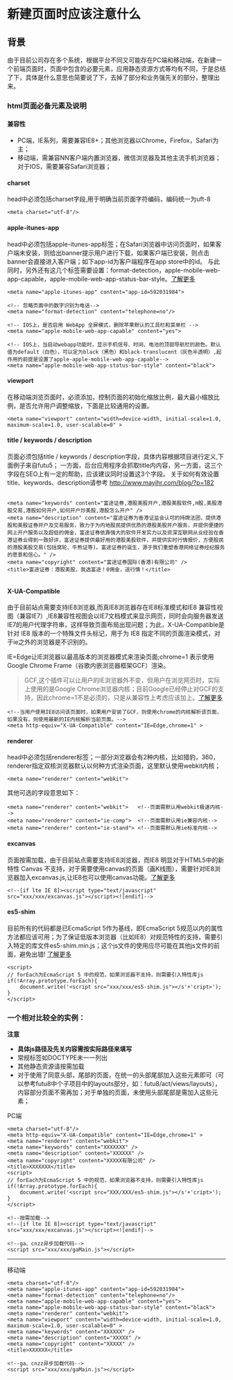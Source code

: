 # 新建页面时应该注意什么

## 背景
由于目前公司存在多个系统，根据平台不同又可能存在PC端和移动端，在新建一个前端页面时，页面中包含的必要元素，应用静态资源方式等均有不同，于是总结了下，具体是什么意思也简要说了下，去掉了部分和业务强先关的部分，整理出来。

### html页面必备元素及说明

#### 兼容性
- PC端，IE系列，需要兼容IE8+；其他浏览器以Chrome，Firefox，Safari为主；
- 移动端，需兼容NN客户端内置浏览器，微信浏览器及其他主流手机浏览器；对于IOS，需要兼容Safari浏览器；

#### charset
head中必须包括charset字段,用于明确当前页面字符编码，编码统一为uft-8
```
<meta charset="utf-8"/>
```

#### apple-itunes-app
head中必须包括apple-itunes-app标签；在Safari浏览器中访问页面时，如果客户端未安装，则给出banner提示用户进行下载，如果客户端已安装，则点击banner会直接进入客户端；如下app-id为客户端程序在app store中的id。
与此同时，另外还有这几个标签需要设置：format-detection，apple-mobile-web-app-capable，apple-mobile-web-app-status-bar-style。[了解更多](https://developer.apple.com/library/iad/documentation/AppleApplications/Reference/SafariHTMLRef/Articles/MetaTags.html)
```
<meta name="apple-itunes-app" content="app-id=592031984">	

<!-- 忽略页面中的数字识别为电话-->
<meta name="format-detection" content="telephone=no"/>

<!-- IOS上，是否启用 WebApp 全屏模式，删除苹果默认的工具栏和菜单栏 -->
<meta name="apple-mobile-web-app-capable" content="yes">

<!-- IOS上，当启动webapp功能时，显示手机信号、时间、电池的顶部导航栏的颜色。默认值为default（白色），可以定为black（黑色）和black-translucent（灰色半透明）,起作用的前提是设置了apple-apple-mobile-web-app-capable-->
<meta name="apple-mobile-web-app-status-bar-style" content="black">
```
	

#### viewport
在移动端浏览页面时，必须添加，控制页面的初始化缩放比例，最大最小缩放比例，是否允许用户调整缩放，下面是比较通用的设置。
```
<meta name="viewport" content="width=device-width, initial-scale=1.0, maximum-scale=1.0, user-scalable=0" >
```
#### title / keywords / description
页面必须包括title / keywords / description字段，具体内容根据项目进行定义,下面例子来自futu5；
一方面，后台应用程序会抓取title内内容，另一方面，这三个字段在SEO上有一定的帮助，应该建议同时设置这3个字段。
关于如何有效设置title、keywords、description请参考 <http://www.mayihr.com/blog/?p=182>

```

<meta name="keywords" content="富途证券,港股美股开户,港股美股软件,H股,美股港股交易,港股如何开户,如何开户炒美股,港股怎么开户" />
<meta name="description" content="富途证券为香港证监会认可的持牌法团，提供港股和美股证券开户及交易服务，致力于为内地股民提供优质的港股美股开户服务，并提供便捷的网上开户服务以及超低的佣金，富途证券依靠强大的软件开发实力以及资深互联网从业经验在香港证券业得到一致好评，富途证券提供最好用的港股美股软件，并提供实时行情报价，方便股民的港股美股交易(包括窝轮、牛熊证等)。富途证券的诞生，源于我们重塑香港网络证券经纪服务的愿景和信心。" />
<meta name="copyright" content="富途证券国际(香港)有限公司" />
<title>富途证券：港股美股，我选富途！0佣金，送行情！</title>
	

```


#### X-UA-Compatible
由于目前站点需要支持IE8浏览器,而真IE8浏览器存在IE8标准模式和IE8 兼容性视图（兼容IE7）,IE8兼容性视图会以IE7文档模式来显示网页，同时会向服务器发送IE7的用户代理字符串，这样导致页面布局出现问题；为此，X-UA-Compatible是针对 IE8 版本的一个特殊文件头标记，用于为 IE8 指定不同的页面渲染模式，对于ie之外的浏览器是不识别的。

IE=Edge让IE浏览器以最高版本的浏览器模式来渲染页面;chrome=1 表示使用Google Chrome Frame（谷歌内嵌浏览器框架GCF）渲染。
>GCF,这个插件可以让用户的IE浏览器外不变，但用户在浏览网页时，实际上使用的是Google Chrome浏览器内核；目前Google已经停止对GCF的支持，因此chrome=1不是必须的，只是从兼容性上考虑应该加上。[了解更多](http://www.chromium.org/developers/how-tos/chrome-frame-getting-started)


```
<!--当用户使用IE8访问该页面时，如果用户安装了GCF，则使用chrome的内核解析该页面，如果没有，则使用最新的IE内核解析当前页面。-->
<meta http-equiv="X-UA-Compatible" content="IE=Edge,chrome=1" >

```

#### renderer
head中必须包括renderer标签；一部分浏览器会有2种内核，比如猎豹，360，renderer指定双核浏览器默认以何种方式渲染页面，这里默认使用webkit内核；

```
<meta name="renderer" content="webkit">
```

其他可选的字段意思如下：
```
<meta name="renderer" content="webkit">   <!--页面需默认用webkit极速内核-->
<meta name="renderer" content="ie-comp">  <!--页面需默认用ie兼容内核-->
<meta name="renderer" content="ie-stand"> <!--页面需默认用ie标准内核-->
```

#### excanvas
页面按需加载，由于目前站点需要支持IE8浏览器，而IE8 明显对于HTML5中的新特性 Canvas 不支持，对于需要使用canvas的页面（画K线图），需要针对IE8浏览器加入excanvas.js,让IE8也可以使用canvas功能。[了解更多](https://github.com/arv/explorercanvas)

```
<!--[if lte IE 8]><script type="text/javascript" src="xxx/xxx/excanvas.js"></script><![endif]-->
```

#### es5-shim
目前所有的代码都是已EcmaScript 5作为基线，即EcmaScript 5规范以内的属性方法都应该可用；为了保证低版本浏览器（比如IE8）对规范特性的支持，需要引入特定的库文件es5-shim.min.js；这个js文件的使用应尽可能在其他js文件的前面，避免出错! [了解更多](https://www.npmjs.com/package/es5-shim)

```
<script>
// forEach为EcmaScript 5 中的规范，如果浏览器不支持，则需要引入特性库js
if(!Array.prototype.forEach){
    document.write('<script src="xxx/xxx/es5-shim.js"></s'+'cript>');
}
</script>

```

### 一个相对比较全的实例：

**注意**

- **具体js路径及先关内容需按实际路径来填写**
- 常规标签如DOCTYPE未一一列出
- 其他静态资源请按需加载
- 对于使用了同意头部，尾部的页面，在统一的头部尾部加入这些元素即可（可以参考futu8中个子项目中的layouts部分，如：futu8/act/views/layouts），内容部分页面不需再加；对于单独的页面，未使用头部尾部是需加入这些元素；


PC端
```
<meta charset="utf-8"/>
<meta http-equiv="X-UA-Compatible" content="IE=Edge,chrome=1" >
<meta name="renderer" content="webkit">
<meta name="keywords" content="XXXXXXX" />
<meta name="description" content="XXXXXX" />
<meta name="copyright" content="XXXXX有限公司" />
<title>XXXXXXX</title>
<script>
// forEach为EcmaScript 5 中的规范，如果浏览器不支持，则需要引入特性库js
if(!Array.prototype.forEach){
    document.write('<script src="XXX/XXX/es5-shim.js"></s'+'cript>');
}
</script>

<!--按需加载-->
<!--[if lte IE 8]><script type="text/javascript" src="xxx/xxx/excanvas.js"></script><![endif]-->

<!--ga、cnzz异步加载代码-->
<script src="xxx/xxx/gaMain.js"></script>
```

----

移动端

```
<meta charset="utf-8"/>
<meta name="apple-itunes-app" content="app-id=592031984">
<meta name="format-detection" content="telephone=no"/>
<meta name="apple-mobile-web-app-capable" content="yes">
<meta name="apple-mobile-web-app-status-bar-style" content="black">
<meta name="renderer" content="webkit">
<meta name="viewport" content="width=device-width, initial-scale=1.0, maximum-scale=1.0, user-scalable=0" >
<meta name="keywords" content="XXXXXX" />
<meta name="description" content="XXXXX" />
<meta name="copyright" content="XXXXX" />
<title>XXXXXX</title>

<!--ga、cnzz异步加载代码-->
<script src="xxx/xxx/gaMain.js"></script>
```
